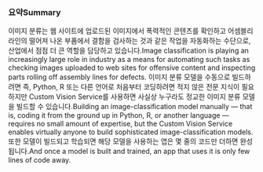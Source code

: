 ### <a name="summary"></a><span data-ttu-id="85f18-101">요약</span><span class="sxs-lookup"><span data-stu-id="85f18-101">Summary</span></span>

<span data-ttu-id="85f18-102">이미지 분류는 웹 사이트에 업로드된 이미지에서 폭력적인 콘텐츠를 확인하고 어셈블리 라인의 떨어져 나온 부품에서 결함을 검사하는 것과 같은 작업을 자동화하는 수단으로, 산업에서 점점 더 큰 역할을 담당하고 있습니다.</span><span class="sxs-lookup"><span data-stu-id="85f18-102">Image classification is playing an increasingly large role in industry as a means for automating such tasks as checking images uploaded to web sites for offensive content and inspecting parts rolling off assembly lines for defects.</span></span> <span data-ttu-id="85f18-103">이미지 분류 모델을 수동으로 빌드하려면 즉, Python, R 또는 다른 언어로 처음부터 코딩하려면 적지 않은 전문 지식이 필요하지만 Custom Vision Service를 사용하면 사실상 누구라도 정교한 이미지 분류 모델을 빌드할 수 있습니다.</span><span class="sxs-lookup"><span data-stu-id="85f18-103">Building an image-classification model manually — that is, coding it from the ground up in Python, R, or another language — requires no small amount of expertise, but the Custom Vision Service enables virtually anyone to build sophisticated image-classification models.</span></span> <span data-ttu-id="85f18-104">또한 모델이 빌드되고 학습되면 해당 모델을 사용하는 앱은 몇 줄의 코드만 더하면 완성됩니다.</span><span class="sxs-lookup"><span data-stu-id="85f18-104">And once a model is built and trained, an app that uses it is only few lines of code away.</span></span>
